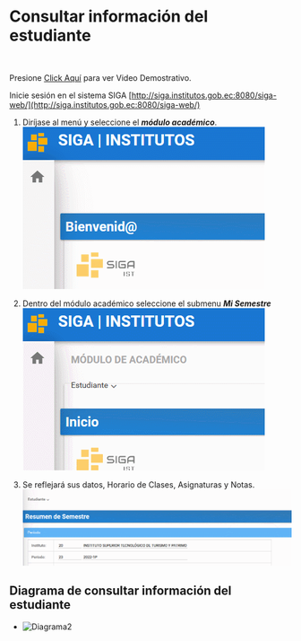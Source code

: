 # **Consultar información del estudiante**
<br>

Presione [Click Aquí](https://youtu.be/gBwgWKWPnkA) para ver Video Demostrativo. 

Inicie sesión en el sistema SIGA [http://siga.institutos.gob.ec:8080/siga-web/](http://siga.institutos.gob.ec:8080/siga-web/)

1. Diríjase al menú y seleccione el ***módulo académico***.
![Gif01](GIFMS1.gif)

2. Dentro del módulo académico seleccione el  submenu ***Mi Semestre***
![Gif01](GIFMS2.gif)

3. Se reflejará sus datos, Horario de Clases, Asignaturas y Notas.
![Gif01](GIFMS3.gif)

## **Diagrama de consultar información del estudiante**
* ![Diagrama2](Conultar%20informaci%C3%B3n%20del%20estudiante.png)